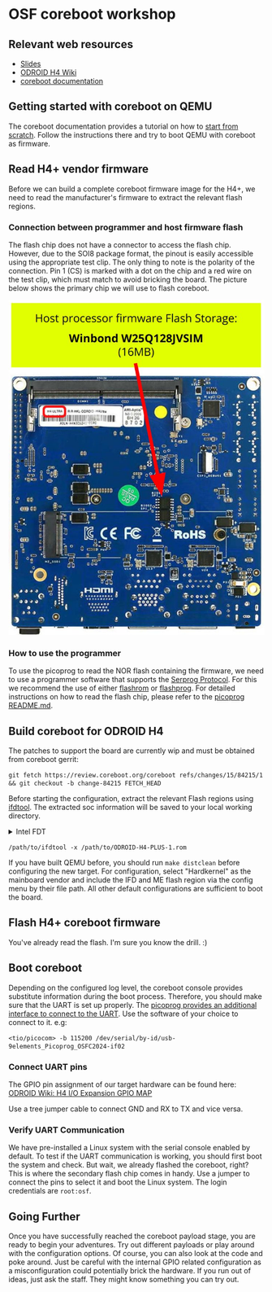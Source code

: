 # OSF coreboot workshop

## Relevant web resources

- [Slides](https://docs.google.com/presentation/d/1QNJYRkoYZDvO7Ew9f9q_78DF1Lv541H7GET_inFBJuw/edit#slide=id.g28507ff9567_0_6)
- [ODROID H4 Wiki](https://wiki.odroid.com/odroid-h4/start)
- [coreboot documentation](https://doc.coreboot.org/)

## Getting started with coreboot on QEMU

The coreboot documentation provides a tutorial on how to [start from scratch](https://doc.coreboot.org/tutorial/part1.html#tutorial-part-1-starting-from-scratch).
Follow the instructions there and try to boot QEMU with coreboot as firmware.

## Read H4+ vendor firmware

Before we can build a complete coreboot firmware image for the H4+, we need to read the manufacturer's firmware to extract the relevant flash regions.

### Connection between programmer and host firmware flash

The flash chip does not have a connector to access the flash chip. However, due to the SOI8 package
format, the pinout is easily accessible using the appropriate test clip. The only thing to note is
the polarity of the connection. Pin 1 (CS) is marked with a dot on the chip and a red wire on the
test clip, which must match to avoid bricking the board. The picture below shows the primary chip
we will use to flash coreboot.

![](/images/odroid-h4-ultra-flash-1.jpg)

### How to use the programmer

To use the picoprog to read the NOR flash containing the firmware, we need to use a programmer
software that supports the [Serprog Protocol](https://www.flashrom.org/supported_hw/supported_prog/serprog/overview.html).
For this we recommend the use of either [flashrom](https://www.flashrom.org/) or [flashprog](https://flashprog.org/wiki/Flashprog).
For detailed instructions on how to read the flash chip, please refer to the [picoprog README.md](https://github.com/9elements/picoprog?tab=readme-ov-file#usage).

## Build coreboot for ODROID H4

The patches to support the board are currently wip and must be obtained from coreboot gerrit:
```
git fetch https://review.coreboot.org/coreboot refs/changes/15/84215/1 && git checkout -b change-84215 FETCH_HEAD
```

Before starting the configuration, extract the relevant Flash regions using [ifdtool](https://doc.coreboot.org/util/ifdtool/binary_extraction.html).
The extracted soc information will be saved to your local working directory.

<details>
<summary>Intel FDT</summary>
The Intel Flash Descriptor (IFD) defines offsets and sizes of various regions of the flash.
It is used to define coreboots flashmap, which describes partitions on the flash chip.
For further details refer to the [official coreboot documentation](https://review.coreboot.org/plugins/gitiles/coreboot/+/0cd098e4e41d6bb3b27327d4a6526bd7004bfc77/Documentation/ifdtool/layout.md).
</details>

```
/path/to/ifdtool -x /path/to/ODROID-H4-PLUS-1.rom
```

If you have built QEMU before, you should run `make distclean` before configuring the new target.
For configuration, select "Hardkernel" as the mainboard vendor and include the IFD and ME flash region via the config menu by their file path.
All other default configurations are sufficient to boot the board.

## Flash H4+ coreboot firmware

You've already read the flash. I'm sure you know the drill. :)

## Boot coreboot

Depending on the configured log level, the coreboot console provides substitute information during
the boot process. Therefore, you should make sure that the UART is set up properly.
The [picoprog provides an additional interface to connect to the UART](https://github.com/9elements/picoprog?tab=readme-ov-file#uart-communication).
Use the software of your choice to connect to it. e.g:
```
<tio/picocom> -b 115200 /dev/serial/by-id/usb-9elements_Picoprog_OSFC2024-if02
```

### Connect UART pins

The GPIO pin assignment of our target hardware can be found here:
[ODROID Wiki: H4 I/O Expansion GPIO MAP](https://wiki.odroid.com/odroid-h4/hardware/io_expansion_gpio)

Use a tree jumper cable to connect GND and RX to TX and vice versa.

### Verify UART Communication

We have pre-installed a Linux system with the serial console enabled by default. To test if the
UART communication is working, you should first boot the system and check. But wait, we already
flashed the coreboot, right? This is where the secondary flash chip comes in handy. Use a jumper
to connect the pins to select it and boot the Linux system. The login credentials are `root:osf`.

## Going Further

Once you have successfully reached the coreboot payload stage, you are ready to begin your
adventures. Try out different payloads or play around with the configuration options. Of course, you
can also look at the code and poke around. Just be careful with the internal GPIO related
configuration as a misconfiguration could potentially brick the hardware. If you run out of ideas,
just ask the staff. They might know something you can try out.
